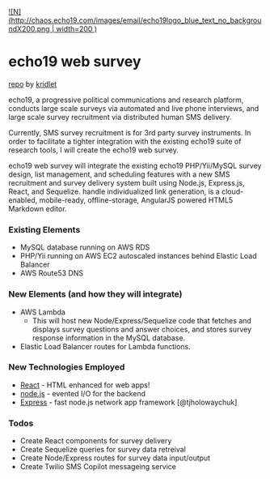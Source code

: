 [![N](http://chaos.echo19.com/images/email/echo19logo_blue_text_no_backgroundX200.png | width=200 )](https://echo19.com/)

# echo19 web survey 
[repo] by [kridlet]

echo19, a progressive political communications and research platform, conducts large scale surveys via automated and live phone interviews, and large scale survey recruitment via distributed human SMS delivery.

Currently, SMS survey recruitment is for 3rd party survey instruments. In order to facilitate a tighter integration with the existing echo19 suite of research tools, I will create the echo19 web survey.

echo19 web survey will integrate the existing echo19 PHP/Yii/MySQL survey design, list management, and scheduling features with a new SMS recruitment and survey delivery system built using Node.js, Express.js, React, and Sequelize. handle individualized link generation,  is a cloud-enabled, mobile-ready, offline-storage, AngularJS powered HTML5 Markdown editor.

### Existing Elements
  - MySQL database running on AWS RDS
  - PHP/Yii running on AWS EC2 autoscaled instances behind Elastic Load Balancer
  - AWS Route53 DNS

### New Elements (and how they will integrate)
  - AWS Lambda
    * This will host new Node/Express/Sequelize code that fetches and displays survey questions and answer choices, and stores survey response information in the MySQL database. 
  - Elastic Load Balancer routes for Lambda functions.

### New Technologies Employed
* [React] - HTML enhanced for web apps!
* [node.js] - evented I/O for the backend
* [Express] - fast node.js network app framework [@tjholowaychuk]

### Todos
 - Create React components for survey delivery
 - Create Sequelize queries for survey data retreival
 - Create Node/Express routes for survey data input/output
 - Create Twilio SMS Copilot messageing service

[//]: # (These are reference links used in the body of this note and get stripped out when the markdown processor does its job. There is no need to format nicely because it shouldn't be seen. Thanks SO - http://stackoverflow.com/questions/4823468/store-comments-in-markdown-syntax)

   [kridlet]: <https://github.com/kridlet/echo19-web-servey/>
   [repo]: <https://github.com/kridlet/echo19-web-servey.git>
   [node.js]: <http://nodejs.org>
   [express]: <http://expressjs.com>
   [React]: <http://reactjs.org>
   
